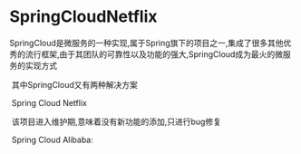 # SpringCloudNetflix

​	SpringCloud是微服务的一种实现,属于Spring旗下的项目之一,集成了很多其他优秀的流行框架,由于其团队的可靠性以及功能的强大,SpringCloud成为最火的微服务的实现方式

​	其中SpringCloud又有两种解决方案

​	Spring Cloud Netflix

​		该项目进入维护期,意味着没有新功能的添加,只进行bug修复

​	Spring Cloud Alibaba: